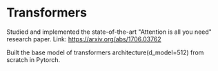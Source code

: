 # Transformers
Studied and implemented the state-of-the-art "Attention is all you need" research paper.
Link: https://arxiv.org/abs/1706.03762

Built the base model of transformers architecture(d_model=512) from scratch in Pytorch.


